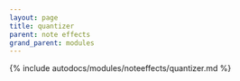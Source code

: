 ```yaml
---
layout: page
title: quantizer
parent: note effects
grand_parent: modules
---
```


{% include autodocs/modules/noteeffects/quantizer.md %}
